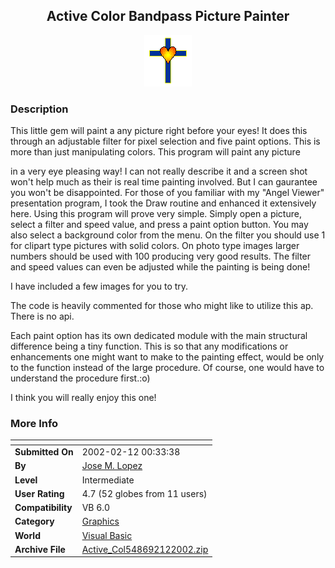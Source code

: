 ﻿<div align="center">

## Active Color Bandpass Picture Painter

<img src="Cross.gif">
</div>

### Description

This little gem will paint a any picture right before your eyes! It does this through an adjustable filter for pixel selection and five paint options. This is more than just manipulating colors. This program will paint any picture

in a very eye pleasing way! I can not really describe it and a screen shot won't help much as their is real time painting involved. But I can gaurantee you won't be disappointed. For those of you familiar with my "Angel Viewer" presentation program, I took the Draw routine and enhanced it extensively here. Using this program will prove very simple. Simply open a picture, select a filter and speed value, and press a paint option button. You may also select a background color from the menu. On the filter you should use 1 for clipart type pictures with solid colors. On photo type images larger numbers should be used with 100 producing very good results. The filter and speed values can even be adjusted while the painting is being done!

I have included a few images for you to try.

The code is heavily commented for those who might like to utilize this ap. There is no api.

Each paint option has its own dedicated module with the main structural difference being a tiny function. This is so that any modifications or enhancements one might want to make to the painting effect, would be only to the function instead of the large procedure. Of course, one would have to understand the procedure first.:o)

I think you will really enjoy this one!
 
### More Info
 


<span>             |<span>
---                |---
**Submitted On**   |2002-02-12 00:33:38
**By**             |[Jose M\. Lopez](https://github.com/Planet-Source-Code/PSCIndex/blob/master/ByAuthor/jose-m-lopez.md)
**Level**          |Intermediate
**User Rating**    |4.7 (52 globes from 11 users)
**Compatibility**  |VB 6\.0
**Category**       |[Graphics](https://github.com/Planet-Source-Code/PSCIndex/blob/master/ByCategory/graphics__1-46.md)
**World**          |[Visual Basic](https://github.com/Planet-Source-Code/PSCIndex/blob/master/ByWorld/visual-basic.md)
**Archive File**   |[Active\_Col548692122002\.zip](https://github.com/Planet-Source-Code/jose-m-lopez-active-color-bandpass-picture-painter__1-31743/archive/master.zip)








